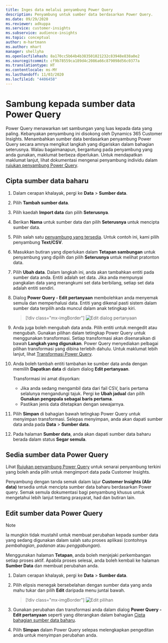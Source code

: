 ```yaml
---
title: Inges data melalui penyambung Power Query
description: Penyambung untuk sumber data berdasarkan Power Query.
ms.date: 09/29/2020
ms.reviewer: adkuppa
ms.service: customer-insights
ms.subservice: audience-insights
ms.topic: conceptual
author: m-hartmann
ms.author: mhart
manager: shellyha
ms.openlocfilehash: 8a170cc5b64b4b383501021232c83948e838a0e2
ms.sourcegitcommit: cf9b78559ca189d4c2086a66c879098d56c0377a
ms.translationtype: HT
ms.contentlocale: ms-MY
ms.lasthandoff: 11/03/2020
ms.locfileid: "4406458"
---
```

# <a name="connect-to-a-power-query-data-source"></a>Sambung kepada sumber data Power Query

Power Query menawarkan set sambungan yang luas kepada data yang paling. Kebanyakan penyambung ini disokong oleh Dynamics 365 Customer Insights. Menambahkan sumber data berdasarkan penyambung Power Query secara amnya mengikut langkah yang digariskan dalam bahagian seterusnya. Walau bagaimanapun, bergantung pada penyambung yang anda gunakan, maklumat berbeza diperlukan. Untuk mendapatkan maklumat lanjut, lihat dokumentasi mengenai penyambung individu dalam [rujukan penyambung Power Query](https://docs.microsoft.com/power-query/connectors/).

## <a name="create-a-new-data-source"></a>Cipta sumber data baharu

1. Dalam cerapan khalayak, pergi ke **Data** > **Sumber data**.

1. Pilih **Tambah sumber data**.

1. Pilih kaedah **Import data** dan pilih **Seterusnya**.

1. Berikan **Nama** untuk sumber data dan pilih **Seterusnya** untuk mencipta sumber data.

1. Pilih salah satu [penyambung yang tersedia](#available-power-query-data-sources). Untuk contoh ini, kami pilih penyambung **Text/CSV**.

1. Masukkan butiran yang diperlukan dalam **Tetapan sambungan** untuk penyambung yang dipilih dan pilih **Seterusnya** untuk melihat pratonton data.

1. Pilih **Ubah data**. Dalam langkah ini, anda akan tambahkan entiti pada sumber data anda. Entiti adalah set data. Jika anda mempunyai pangkalan data yang merangkumi set data berbilang, setiap set data adalah entiti sendiri.

1. Dialog **Power Query - Edit pertanyaan** membolehkan anda menyemak semula dan memperhalusi data. Entiti yang dikenal pasti sistem dalam sumber data terpilih anda muncul dalam anak tetingkap kiri.

   > [!div class="mx-imgBorder"]
   > ![Edit dialog pertanyaan](media/data-manager-configure-edit-queries.png "Edit dialog pertanyaan")

1. Anda juga boleh mengubah data anda. Pilih entiti untuk mengedit atau mengubah. Gunakan pilihan dalam tetingkap Power Query untuk menggunakan transformasi. Setiap transformasi akan disenaraikan di bawah **Langkah yang digunakan**. Power Query menyediakan pelbagai pilihan transformasi yang dibina terlebih dahulu. Untuk maklumat lebih lanjut, lihat [Transformasi Power Query](https://docs.microsoft.com/power-query/power-query-what-is-power-query#transformations).

1. Anda boleh tambah entiti tambahan ke sumber data anda dengan memilih **Dapatkan data** di dalam dialog **Edit pertanyaan**.

   Transformasi ini amat disyorkan:

   - Jika anda sedang mengambil data dari fail CSV, baris pertama selalunya mengandungi tajuk. Pergi ke **Ubah jadual** dan pilih **Gunakan pengepala sebagai baris pertama**.
   - Pastikan jenis data ditetapkan dengan sewajarnya.

1. Pilih **Simpan** di bahagian bawah tetingkap Power Query untuk menyimpan transformasi. Selepas menyimpan, anda akan dapati sumber data anda pada **Data** > **Sumber data**.

1. Pada halaman **Sumber data**, anda akan dapati sumber data baharu berada dalam status **Segar semula**.

## <a name="available-power-query-data-sources"></a>Sedia sumber data Power Query

Lihat [Rujukan penyambung Power Query](https://docs.microsoft.com/power-query/connectors/) untuk senarai penyambung terkini yang boleh anda pilih untuk mengimport data pada Customer Insights. 

Penyambung dengan tanda semak dalam lajur **Customer Insights (Alir data)** tersedia untuk mencipta sumber data baharu berdasarkan Power query. Semak semula dokumentasi bagi penyambung khusus untuk mengetahui lebih lanjut tentang prasyarat, had dan butiran lain.

## <a name="edit-power-query-data-sources"></a>Edit sumber data Power Query

> [!NOTE]
> Ia mungkin tidak mustahil untuk membuat perubahan kepada sumber data yang sedang digunakan dalam salah satu proses aplikasi (contohnya *pembahagian*, *padanan* atau *penggabungan*). 
>
> Menggunakan halaman **Tetapan**, anda boleh menjejaki perkembangan setiap proses aktif. Apabila proses selesai, anda boleh kembali ke halaman **Sumber Data** dan membuat perubahan anda.

1. Dalam cerapan khalayak, pergi ke **Data** > **Sumber data**.

2. Pilih elipsis menegak bersebelahan dengan sumber data yang anda mahu tukar dan pilih **Edit** daripada menu juntai bawah.

   > [!div class="mx-imgBorder"]
   > ![Edit pilihan](media/edit-option-data-sources.png "Edit pilihan")

3. Gunakan perubahan dan transformasi anda dalam dialog **Power Query - Edit pertanyaan** seperti yang diterangkan dalam bahagian [Cipta bahagian sumber data baharu](#create-a-new-data-source).

4. Pilih **Simpan** dalam Power Query selepas melengkapkan pengeditan anda untuk menyimpan perubahan anda.
